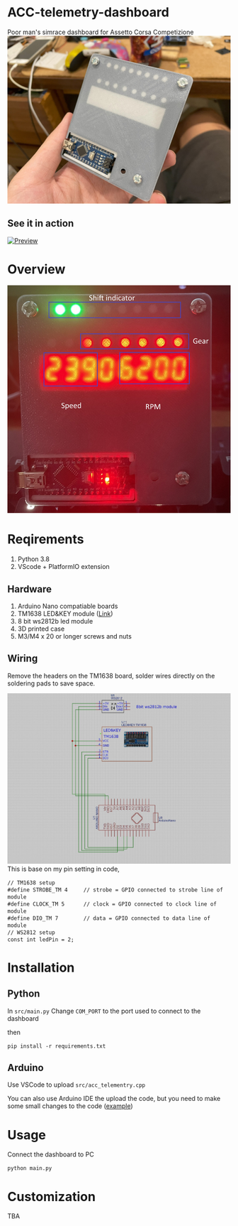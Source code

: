 # ACC-telemetry-dashboard
Poor man's simrace dashboard for Assetto Corsa Competizione
![img](/img/IMG_2882.jpg)
## See it in action
[![Preview](https://img.youtube.com/vi/b4wcGJOdnoc/0.jpg)](https://youtu.be/b4wcGJOdnoc)

# Overview
![img](/img/overview.jpg)
# Reqirements
1. Python 3.8
2. VScode + PlatformIO extension

## Hardware
1. Arduino Nano compatiable boards
2. TM1638 LED&KEY module ([Link](https://www.aliexpress.com/item/1005006579759157.html?spm=a2g0o.productlist.main.1.2c7c1Lbp1LbpEF&algo_pvid=3174a045-519d-49f8-9d37-3236dceaf910&algo_exp_id=3174a045-519d-49f8-9d37-3236dceaf910-0&pdp_npi=4%40dis%21AUD%219.44%212.74%21%21%2144.12%2112.79%21%402101e58b17112576469118676e7724%2112000037720701785%21sea%21AU%212033487944%21&curPageLogUid=K0M7I2tTwvw8&utparam-url=scene%3Asearch%7Cquery_from%3A))
3. 8 bit ws2812b led module
4. 3D printed case
5. M3/M4 x 20 or longer screws and nuts

## Wiring
Remove the headers on the TM1638 board, solder wires directly on the soldering pads to save space.

![img](/img/wiring.jpg)
This is base on my pin setting in code, 
```
// TM1638 setup
#define STROBE_TM 4     // strobe = GPIO connected to strobe line of module
#define CLOCK_TM 5      // clock = GPIO connected to clock line of module
#define DIO_TM 7        // data = GPIO connected to data line of module
// WS2812 setup
const int ledPin = 2;
```

# Installation
## Python
In `src/main.py` Change `COM_PORT` to the port used to connect to the dashboard

then
```
pip install -r requirements.txt
```
## Arduino
Use VSCode to upload `src/acc_telementry.cpp`

You can also use Arduino IDE the upload the code, but you need to make some small changes to the code ([example](https://stackoverflow.com/questions/55684371/how-do-i-add-cpp-file-to-an-arduino-project))


# Usage
Connect the dashboard to PC
```
python main.py
```

# Customization
TBA